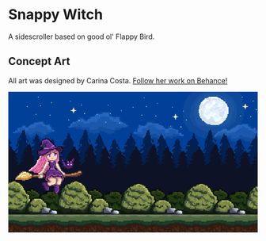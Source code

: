 # Snappy Witch
A sidescroller based on good ol' Flappy Bird.

## Concept Art
All art was designed by Carina Costa. [Follow her work on Behance!](https://www.behance.net/carinacosta10)

![Screenshot of Snappy Witch](screenshots/concept.png)
